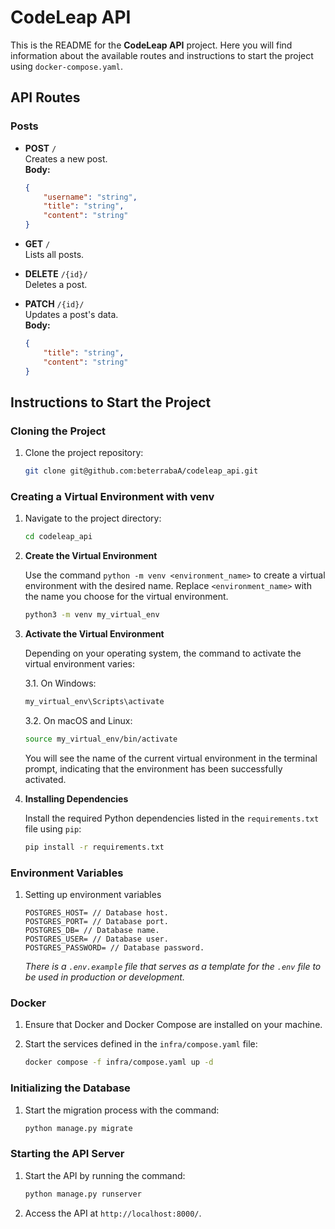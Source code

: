 # CodeLeap API

This is the README for the **CodeLeap API** project. Here you will find information about the available routes and instructions to start the project using `docker-compose.yaml`.

## API Routes

### **Posts**

- **POST** `/`  
    Creates a new post.  
    **Body:**  

    ```json
    {
        "username": "string",
        "title": "string",
        "content": "string"
    }
    ```

- **GET** `/`  
    Lists all posts.

- **DELETE** `/{id}/`  
    Deletes a post.

- **PATCH** `/{id}/`  
    Updates a post's data.  
    **Body:**  

    ```json
    {
        "title": "string",
        "content": "string"
    }
    ```

## Instructions to Start the Project

### Cloning the Project

1. Clone the project repository:

    ```bash
    git clone git@github.com:beterrabaA/codeleap_api.git
    ```

### Creating a Virtual Environment with venv

1. Navigate to the project directory:

     ```bash
     cd codeleap_api
     ```

2. **Create the Virtual Environment**

     Use the command `python -m venv <environment_name>` to create a virtual environment with the desired name. Replace `<environment_name>` with the name you choose for the virtual environment.

    ```bash
    python3 -m venv my_virtual_env
    ```

3. **Activate the Virtual Environment**

    Depending on your operating system, the command to activate the virtual environment varies:

    3.1. On Windows:

    ```bash
    my_virtual_env\Scripts\activate
    ```

    3.2. On macOS and Linux:

    ```bash
    source my_virtual_env/bin/activate
    ```

    You will see the name of the current virtual environment in the terminal prompt, indicating that the environment has been successfully activated.

4. **Installing Dependencies**

    Install the required Python dependencies listed in the `requirements.txt` file using `pip`:

    ```bash
    pip install -r requirements.txt
    ```

### Environment Variables

1. Setting up environment variables

    ```env
    POSTGRES_HOST= // Database host.
    POSTGRES_PORT= // Database port.
    POSTGRES_DB= // Database name.
    POSTGRES_USER= // Database user.
    POSTGRES_PASSWORD= // Database password.
    ```

    _There is a `.env.example` file that serves as a template for the `.env` file to be used in production or development._

### Docker

1. Ensure that Docker and Docker Compose are installed on your machine.

2. Start the services defined in the `infra/compose.yaml` file:

     ```bash
     docker compose -f infra/compose.yaml up -d
     ```

### Initializing the Database

1. Start the migration process with the command:

    ```bash
    python manage.py migrate
    ```

### Starting the API Server

1. Start the API by running the command:

    ```bash
    python manage.py runserver
    ```

2. Access the API at `http://localhost:8000/`.
